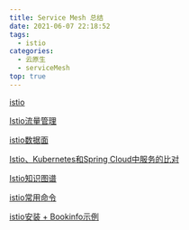 ```yaml
---
title: Service Mesh 总结
date: 2021-06-07 22:18:52
tags:
  - istio
categories: 
  - 云原生
  - serviceMesh  
top: true  
---
```


<p></p>
<!-- more -->


[istio](../../../..//2019/07/02/istio/)

[Istio流量管理](../../../../2019/11/21/istioTrafficManagement/)

[istio数据面](../../../../2019/11/21/istioDataplane/) 

[Istio、Kubernetes和Spring Cloud中服务的比对](../../../../2019/07/20/istio-k8s-service/)
    
[Istio知识图谱](../../../../2019/11/18/istioKnowledgeMap/)

[istio常用命令](../../../../2019/07/15/istioCommand/)

[istio安装 + Bookinfo示例](../../../../2019/07/02/istioSetup-bookinfo/)



    



     


     


   
